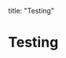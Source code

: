 <frontmatter>
title: "Testing"
</frontmatter>

<link rel="stylesheet" href="{{baseUrl}}/css/textbook.css">

<div class="website-content" id="all">

# Testing

<panel header="## Introduction" type="seamless" alt="introduction" expanded >
  <include src="introduction/index.md#main" />
</panel>

<panel header="## Testing Types" type="seamless" alt="testing types" expanded >
  <include src="testingTypes/index.md#main" />
</panel>

<panel header="## Test Automation" type="seamless" alt="test automation" expanded >
  <include src="testAutomation/index.md#main" />
</panel>

<panel header="## Test Coverage" type="seamless" alt="test coverage" expanded >
  <include src="testCoverage/index.md#main" />
</panel>

<panel header="## Dependency Injection" type="seamless" alt="dependency injection" expanded >
  <include src="dependencyInjection/index.md#main" />
</panel>

<panel header="## TDD" type="seamless" alt="tdd" expanded >
  <include src="tdd/index.md#main" />
</panel>

</div>

